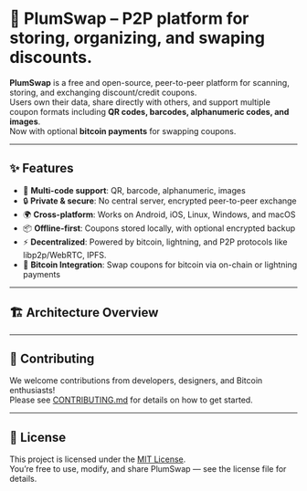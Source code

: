 # 🍑 PlumSwap – P2P platform for storing, organizing, and swaping discounts.

**PlumSwap** is a free and open-source, peer-to-peer platform for scanning, storing, and exchanging discount/credit coupons.  
Users own their data, share directly with others, and support multiple coupon formats including **QR codes, barcodes, alphanumeric codes, and images**.  
Now with optional **bitcoin payments** for swapping coupons.

---

## ✨ Features
- 📱 **Multi-code support**: QR, barcode, alphanumeric, images  
- 🔒 **Private & secure**: No central server, encrypted peer-to-peer exchange  
- 🌍 **Cross-platform**: Works on Android, iOS, Linux, Windows, and macOS  
- 📦 **Offline-first**: Coupons stored locally, with optional encrypted backup  
- ⚡ **Decentralized**: Powered by bitcoin, lightning, and P2P protocols like libp2p/WebRTC, IPFS.  
- 💱 **Bitcoin Integration**: Swap coupons for bitcoin via on-chain or lightning payments  

---

## 🏗️ Architecture Overview

---

## 🤝 Contributing
We welcome contributions from developers, designers, and Bitcoin enthusiasts!  
Please see [CONTRIBUTING.md](CONTRIBUTING.md) for details on how to get started.  

---

## 📜 License
This project is licensed under the [MIT License](LICENSE).  
You’re free to use, modify, and share PlumSwap — see the license file for details.
